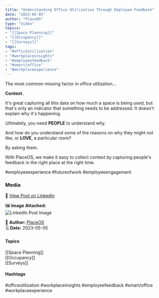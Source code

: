 ```yaml
---
title: "Understanding Office Utilization Through Employee Feedback"  
date: "2023-05-05"  
author: "PlaceOS"  
type: "Video"  
topics:  
- "[[Space Planning]]"  
- "[[Occupancy]]"  
- "[[Surveys]]"
tags:  
- "#officeutilization"  
- "#workplaceinsights"  
- "#employeefeedback"  
- "#smart/office"  
- "#workplaceexperience"  
---
```

The most common missing factor in office utilization...

**Context.**

It's great capturing all this data on how much a space is being used, but that's only an indicator that something needs to be addressed. It doesn't explain why it's happening.

Ultimately, you need **PEOPLE** to understand why.

And how do you understand some of the reasons on why they might not like, or **LOVE**, a particular room?

By asking them.

With PlaceOS, we make it easy to collect context by capturing people's feedback in the right place at the right time.

#employeeexperience #futureofwork #employeeengagement

### Media

🔗 [View Post on LinkedIn](https://www.linkedin.com/feed/update/urn:li:activity:7060123215041335296)  
  
🖼 **Image Attached:**  
![LinkedIn Post Image](https://media.licdn.com/dms/image/v2/D5605AQENf0EfgHpRuw/videocover-high/videocover-high/0/1683264524079?e=1742263200&v=beta&t=eTerf8DAtQdm-eLsyd-hoTczgGwuATuLucabJ_b6XZE)  
  
👤 **Author:** [PlaceOS](https://www.linkedin.com/in/jonathanmcfarlane/)  
🗓️ **Date:** 2023-05-05

#### Topics

[[Space Planning]]  
[[Occupancy]]  
[[Surveys]]  

#### Hashtags

#officeutilization #workplaceinsights #employeefeedback #smart/office #workplaceexperience